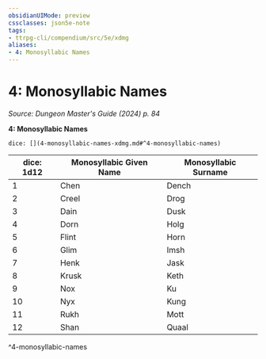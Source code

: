 ```yaml
---
obsidianUIMode: preview
cssclasses: json5e-note
tags:
- ttrpg-cli/compendium/src/5e/xdmg
aliases:
- 4: Monosyllabic Names
---
```

# 4: Monosyllabic Names
*Source: Dungeon Master's Guide (2024) p. 84* 

**4: Monosyllabic Names**

`dice: [](4-monosyllabic-names-xdmg.md#^4-monosyllabic-names)`

| dice: 1d12 | Monosyllabic Given Name | Monosyllabic Surname |
|------------|-------------------------|----------------------|
| 1 | Chen | Dench |
| 2 | Creel | Drog |
| 3 | Dain | Dusk |
| 4 | Dorn | Holg |
| 5 | Flint | Horn |
| 6 | Glim | Imsh |
| 7 | Henk | Jask |
| 8 | Krusk | Keth |
| 9 | Nox | Ku |
| 10 | Nyx | Kung |
| 11 | Rukh | Mott |
| 12 | Shan | Quaal |
^4-monosyllabic-names